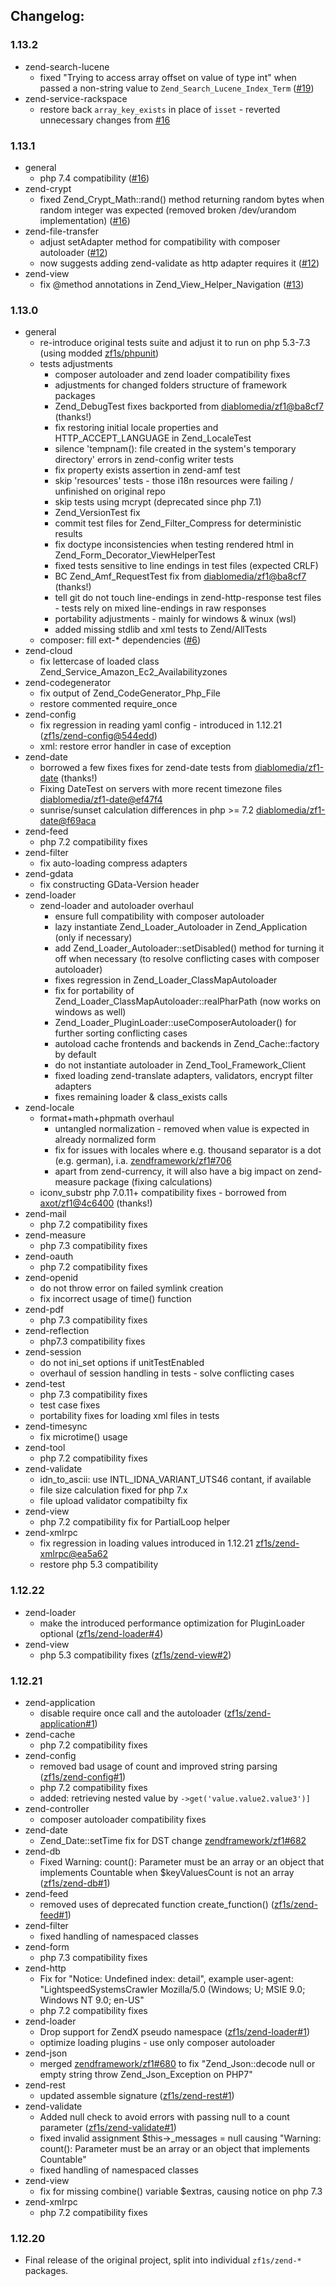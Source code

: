 ## Changelog:

### 1.13.2
- zend-search-lucene
  - fixed "Trying to access array offset on value of type int" when passed a non-string value to `Zend_Search_Lucene_Index_Term` ([#19](https://github.com/zf1s/zf1/pull/19))
- zend-service-rackspace
  - restore back `array_key_exists` in place of `isset` - reverted unnecessary changes from [#16](https://github.com/zf1s/zf1/pull/16/files#diff-7d8cdc4dbd5afcd88fca225eaf9a353f)

### 1.13.1
- general
  - php 7.4 compatibility ([#16](https://github.com/zf1s/zf1/pull/16))
- zend-crypt
  - fixed Zend_Crypt_Math::rand() method returning random bytes when random integer was expected (removed broken /dev/urandom implementation) ([#16](https://github.com/zf1s/zf1/pull/16))
- zend-file-transfer
  - adjust setAdapter method for compatibility with composer autoloader ([#12](https://github.com/zf1s/zf1/pull/12))
  - now suggests adding zend-validate as http adapter requires it ([#12](https://github.com/zf1s/zf1/pull/12))
- zend-view
  - fix @method annotations in Zend_View_Helper_Navigation ([#13](https://github.com/zf1s/zf1/pull/13))

### 1.13.0
- general
  - re-introduce original tests suite and adjust it to run on php 5.3-7.3 (using modded [zf1s/phpunit](https://github.com/zf1s/phpunit))
  - tests adjustments
    - composer autoloader and zend loader compatibility fixes
    - adjustments for changed folders structure of framework packages
    - Zend_DebugTest fixes backported from [diablomedia/zf1@ba8cf7](https://github.com/diablomedia/zf1/commit/ba8cf7aaf6542b7aadee79146709302d65e85bdd#diff-187c3c3644f1fbbe71be9a261283f95a) (thanks!)
    - fix restoring initial locale properties and HTTP_ACCEPT_LANGUAGE in Zend_LocaleTest
    - silence 'tempnam(): file created in the system's temporary directory' errors in zend-config writer tests
    - fix property exists assertion in zend-amf test
    - skip 'resources' tests - those i18n resources were failing / unfinished on original repo
    - skip tests using mcrypt (deprecated since php 7.1)
    - Zend_VersionTest fix
    - commit test files for Zend_Filter_Compress for deterministic results
    - fix doctype inconsistencies when testing rendered html in Zend_Form_Decorator_ViewHelperTest
    - fixed tests sensitive to line endings in test files (expected CRLF)
    - BC Zend_Amf_RequestTest fix from [diablomedia/zf1@ba8cf7](https://github.com/diablomedia/zf1/commit/ba8cf7aaf6542b7aadee79146709302d65e85bdd#diff-68d7be0100c43bc2df55377c9d27cd05) (thanks!)
    - tell git do not touch line-endings in zend-http-response test files - tests rely on mixed line-endings in raw responses
    - portability adjustments - mainly for windows & winux (wsl)
    - added missing stdlib and xml tests to Zend/AllTests
  - composer: fill ext-* dependencies ([#6](https://github.com/zf1s/zf1/pull/6))
- zend-cloud
  - fix lettercase of loaded class Zend_Service_Amazon_Ec2_Availabilityzones
- zend-codegenerator
  - fix output of Zend_CodeGenerator_Php_File
  - restore commented require_once
- zend-config
  - fix regression in reading yaml config - introduced in 1.12.21 ([zf1s/zend-config@544edd](https://github.com/zf1s/zend-config/commit/544edd9815ac050745a59798ff9d713df3947c6b))
  - xml: restore error handler in case of exception
- zend-date
  - borrowed a few fixes fixes for zend-date tests from [diablomedia/zf1-date](https://github.com/diablomedia/zf1-date) (thanks!)
  - Fixing DateTest on servers with more recent timezone files [diablomedia/zf1-date@ef47f4](https://github.com/diablomedia/zf1-date/commit/ef47f4f3bde9c175c32e4b73ac779bd88a33799e)
  - sunrise/sunset calculation differences in php >= 7.2 [diablomedia/zf1-date@f69aca](https://github.com/diablomedia/zf1-date/commit/f69acaf6bc563af898144abd0a8aa1bbbf0e0308)
- zend-feed
  - php 7.2 compatibility fixes
- zend-filter
  - fix auto-loading compress adapters
- zend-gdata
  - fix constructing GData-Version header
- zend-loader
  - zend-loader and autoloader overhaul
    - ensure full compatibility with composer autoloader
    - lazy instantiate Zend_Loader_Autoloader in Zend_Application (only if necessary)
    - add Zend_Loader_Autoloader::setDisabled() method for turning it off when necessary (to resolve conflicting cases with composer autoloader)
    - fixes regression in Zend_Loader_ClassMapAutoloader
    - fix for portability of Zend_Loader_ClassMapAutoloader::realPharPath (now works on windows as well)
    - Zend_Loader_PluginLoader::useComposerAutoloader() for further sorting conflicting cases
    - autoload cache frontends and backends in Zend_Cache::factory by default
    - do not instantiate autoloader in Zend_Tool_Framework_Client
    - fixed loading zend-translate adapters, validators, encrypt filter adapters
    - fixes remaining loader & class_exists calls
- zend-locale
  - format+math+phpmath overhaul
    - untangled normalization - removed when value is expected in already normalized form
    - fix for issues with locales where e.g. thousand separator is a dot (e.g. german), i.a. [zendframework/zf1#706](https://github.com/zendframework/zf1/issues/706)
    - apart from zend-currency, it will also have a big impact on zend-measure package (fixing calculations)
  - iconv_substr php 7.0.11+ compatibility fixes - borrowed from [axot/zf1@4c6400](https://github.com/axot/zf1/commit/4c6400ad28f1f7a3448492f9d444aff1080c6) (thanks!)
- zend-mail 
  - php 7.2 compatibility fixes
- zend-measure
  - php 7.3 compatibility fixes
- zend-oauth
  - php 7.2 compatibility fixes
- zend-openid
  - do not throw error on failed symlink creation
  + fix incorrect usage of time() function
- zend-pdf
  - php 7.3 compatibility fixes
- zend-reflection
  - php7.3 compatibility fixes
- zend-session
  - do not ini_set options if unitTestEnabled
  + overhaul of session handling in tests - solve conflicting cases
- zend-test
  - php 7.3 compatibility fixes
  + test case fixes
  + portability fixes for loading xml files in tests
- zend-timesync
  - fix microtime() usage
- zend-tool
  - php 7.2 compatibility fixes
- zend-validate
  - idn_to_ascii: use INTL_IDNA_VARIANT_UTS46 contant, if available
  + file size calculation fixed for php 7.x
  + file upload validator compatibilty fix
- zend-view
  - php 7.2 compatibility fix for PartialLoop helper
- zend-xmlrpc
  - fix regression in loading values introduced in 1.12.21 [zf1s/zend-xmlrpc@ea5a62](https://github.com/zf1s/zend-xmlrpc/commit/ea5a62283b03d9226c44c5f0ec1442158c1f780e)
  + restore php 5.3 compatibility
    

### 1.12.22
- zend-loader
    - make the introduced performance optimization for PluginLoader optional ([zf1s/zend-loader#4](https://github.com/zf1s/zend-loader/pull/4))
- zend-view
    - php 5.3 compatibility fixes ([zf1s/zend-view#2](https://github.com/zf1s/zend-view/pull/4))

### 1.12.21
- zend-application
    - disable require once call and the autoloader ([zf1s/zend-application#1](https://github.com/zf1s/zend-application/pull/1))
- zend-cache
    - php 7.2 compatibility fixes
- zend-config
    - removed bad usage of count and improved string parsing ([zf1s/zend-config#1](https://github.com/zf1s/zend-config/pull/1))
    - php 7.2 compatibility fixes
    - added: retrieving nested value by `->get('value.value2.value3')]`
- zend-controller
    - composer autoloader compatibility fixes
- zend-date
    - Zend_Date::setTime fix for DST change [zendframework/zf1#682](https://github.com/zendframework/zf1/issues/682)
- zend-db
    - Fixed Warning: count(): Parameter must be an array or an object that implements Countable when $keyValuesCount is not an array ([zf1s/zend-db#1](https://github.com/zf1s/zend-db/pull/1))
- zend-feed
    - removed uses of deprecated function create_function() ([zf1s/zend-feed#1](https://github.com/zf1s/zend-feed/pull/1))
- zend-filter
    - fixed handling of namespaced classes
- zend-form
    - php 7.3 compatibility fixes
- zend-http
    - Fix for "Notice: Undefined index: detail", example user-agent: "LightspeedSystemsCrawler Mozilla/5.0 (Windows; U; MSIE 9.0; Windows NT 9.0; en-US"
    - php 7.2 compatibility fixes
- zend-loader
    - Drop support for ZendX pseudo namespace ([zf1s/zend-loader#1](https://github.com/zf1s/zend-loader/pull/1))
    - optimize loading plugins - use only composer autoloader
- zend-json
    - merged [zendframework/zf1#680](https://github.com/zendframework/zf1/pull/680) to fix "Zend_Json::decode null or empty string throw Zend_Json_Exception on PHP7"
- zend-rest
    - updated assemble signature ([zf1s/zend-rest#1](https://github.com/zf1s/zend-rest/pull/1))
- zend-validate
    - Added null check to avoid errors with passing null to a count parameter ([zf1s/zend-validate#1](https://github.com/zf1s/zend-validate/pull/1))
    - fixed invalid assignment $this->_messages = null causing "Warning: count(): Parameter must be an array or an object that implements Countable"
    - fixed handling of namespaced classes
- zend-view
    - fix for missing combine() variable $extras, causing notice on php 7.3
- zend-xmlrpc
    - php 7.2 compatibility fixes

### 1.12.20
- Final release of the original project, split into individual `zf1s/zend-*` packages.
